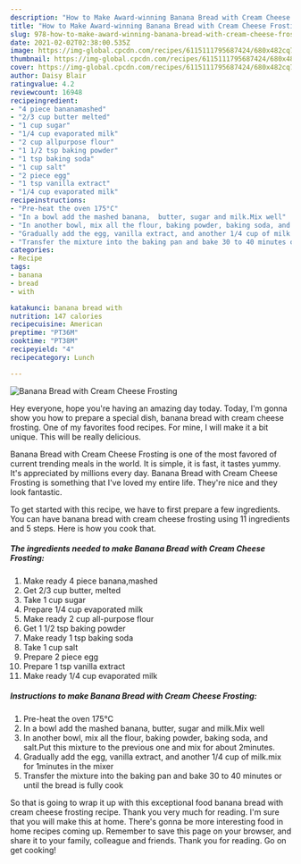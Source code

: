 ```yaml
---
description: "How to Make Award-winning Banana Bread with Cream Cheese Frosting"
title: "How to Make Award-winning Banana Bread with Cream Cheese Frosting"
slug: 978-how-to-make-award-winning-banana-bread-with-cream-cheese-frosting
date: 2021-02-02T02:38:00.535Z
image: https://img-global.cpcdn.com/recipes/6115111795687424/680x482cq70/banana-bread-with-cream-cheese-frosting-recipe-main-photo.jpg
thumbnail: https://img-global.cpcdn.com/recipes/6115111795687424/680x482cq70/banana-bread-with-cream-cheese-frosting-recipe-main-photo.jpg
cover: https://img-global.cpcdn.com/recipes/6115111795687424/680x482cq70/banana-bread-with-cream-cheese-frosting-recipe-main-photo.jpg
author: Daisy Blair
ratingvalue: 4.2
reviewcount: 16948
recipeingredient:
- "4 piece bananamashed"
- "2/3 cup butter melted"
- "1 cup sugar"
- "1/4 cup evaporated milk"
- "2 cup allpurpose flour"
- "1 1/2 tsp baking powder"
- "1 tsp baking soda"
- "1 cup salt"
- "2 piece egg"
- "1 tsp vanilla extract"
- "1/4 cup evaporated milk"
recipeinstructions:
- "Pre-heat the oven 175°C"
- "In a bowl add the mashed banana,  butter, sugar and milk.Mix well"
- "In another bowl, mix all the flour, baking powder, baking soda, and salt.Put this mixture to the previous one and mix for about 2minutes."
- "Gradually add the egg, vanilla extract, and another 1/4 cup of milk.mix for 1minutes in the mixer"
- "Transfer the mixture into the baking pan and bake 30 to 40 minutes or until the bread is fully cook"
categories:
- Recipe
tags:
- banana
- bread
- with

katakunci: banana bread with 
nutrition: 147 calories
recipecuisine: American
preptime: "PT36M"
cooktime: "PT38M"
recipeyield: "4"
recipecategory: Lunch

---
```



![Banana Bread with Cream Cheese Frosting](https://img-global.cpcdn.com/recipes/6115111795687424/680x482cq70/banana-bread-with-cream-cheese-frosting-recipe-main-photo.jpg)

Hey everyone, hope you're having an amazing day today. Today, I'm gonna show you how to prepare a special dish, banana bread with cream cheese frosting. One of my favorites food recipes. For mine, I will make it a bit unique. This will be really delicious.



Banana Bread with Cream Cheese Frosting is one of the most favored of current trending meals in the world. It is simple, it is fast, it tastes yummy. It's appreciated by millions every day. Banana Bread with Cream Cheese Frosting is something that I've loved my entire life. They're nice and they look fantastic.


To get started with this recipe, we have to first prepare a few ingredients. You can have banana bread with cream cheese frosting using 11 ingredients and 5 steps. Here is how you cook that.

<!--inarticleads1-->

##### The ingredients needed to make Banana Bread with Cream Cheese Frosting:

1. Make ready 4 piece banana,mashed
1. Get 2/3 cup butter, melted
1. Take 1 cup sugar
1. Prepare 1/4 cup evaporated milk
1. Make ready 2 cup all-purpose flour
1. Get 1 1/2 tsp baking powder
1. Make ready 1 tsp baking soda
1. Take 1 cup salt
1. Prepare 2 piece egg
1. Prepare 1 tsp vanilla extract
1. Make ready 1/4 cup evaporated milk




<!--inarticleads2-->

##### Instructions to make Banana Bread with Cream Cheese Frosting:

1. Pre-heat the oven 175°C
1. In a bowl add the mashed banana,  butter, sugar and milk.Mix well
1. In another bowl, mix all the flour, baking powder, baking soda, and salt.Put this mixture to the previous one and mix for about 2minutes.
1. Gradually add the egg, vanilla extract, and another 1/4 cup of milk.mix for 1minutes in the mixer
1. Transfer the mixture into the baking pan and bake 30 to 40 minutes or until the bread is fully cook




So that is going to wrap it up with this exceptional food banana bread with cream cheese frosting recipe. Thank you very much for reading. I'm sure that you will make this at home. There's gonna be more interesting food in home recipes coming up. Remember to save this page on your browser, and share it to your family, colleague and friends. Thank you for reading. Go on get cooking!
